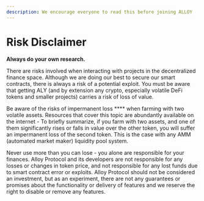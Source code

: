 ```yaml
---
description: We encourage everyone to read this before joining ALLOY
---
```


# Risk Disclaimer

**Always do your own research.**

There are risks involved when interacting with projects in the decentralized finance space. Although we are doing our best to secure our smart contracts, there is always a risk of a potential exploit. You must be aware that getting ALY (and by extension any crypto, especially volatile DeFi tokens and smaller projects) carries a risk of loss of value.&#x20;

Be aware of the risks of impermanent loss **** when farming with two volatile assets. Resources that cover this topic are abundantly available on the internet - To briefly summarize, if you farm with two assets, and one of them significantly rises or falls in value over the other token, you will suffer an impermanent loss of the second token. This is the case with any AMM (automated market maker) liquidity pool system.&#x20;

Never use more than you can lose - you alone are responsible for your finances. Alloy Protocol and its developers are not responsible for any losses or changes in token price, and not responsible for any lost funds due to smart contract error or exploits. Alloy Protocol should not be considered an investment, but as an experiment, there are not any guarantees or promises about the functionality or delivery of features and we reserve the right to disable or remove any features.&#x20;
